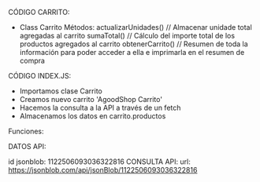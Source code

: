 CÓDIGO CARRITO:
- Class Carrito
    Métodos: 
    actualizarUnidades() // Almacenar unidade total       agregadas al carrito
    sumaTotal() // Cálculo del importe total de los productos agregados al carrito
    obtenerCarrito() // Resumen de toda la información para poder acceder a ella e imprimarla en el resumen de compra

CÓDIGO INDEX.JS:

- Importamos clase Carrito
- Creamos nuevo carrito 'AgoodShop Carrito'
- Hacemos la consulta a la API a través de un fetch 
- Almacenamos los datos en carrito.productos

Funciones:




DATOS API:

id jsonblob: 1122506093036322816
CONSULTA API: url: https://jsonblob.com/api/jsonBlob/1122506093036322816